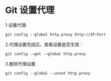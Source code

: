 # Git 设置代理

1.设置代理:

```shell
git config --global http.proxy http://IP:Port
```

2.代理设置完成后，查看设置是否生效：

```shell
git config -–get -–global http.proxy
```

3.删除代理设置

```shell
git config --global --unset http.proxy
```
